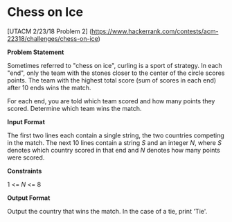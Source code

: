 # Chess on Ice
[UTACM 2/23/18 Problem 2] (https://www.hackerrank.com/contests/acm-22318/challenges/chess-on-ice)

**Problem Statement**

Sometimes referred to "chess on ice", curling is a sport of strategy. In each "end", only the team with the stones closer to the center of the circle scores points. The team with the highest total score (sum of scores in each end) after 10 ends wins the match.

For each end, you are told which team scored and how many points they scored. Determine which team wins the match.

**Input Format**

The first two lines each contain a single string, the two countries competing in the match. The next 10 lines contain a string *S* and an integer *N*, where *S* denotes which country scored in that end and *N* denotes how many points were scored.

**Constraints**

1 <= *N* <= 8

**Output Format**

Output the country that wins the match. In the case of a tie, print 'Tie'.
